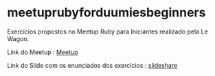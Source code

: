 # meetuprubyforduumiesbeginners

Exercícios propostos no Meetup Ruby para Iniciantes realizado pela Le Wagon.

Link do Meetup : [Meetup](https://www.meetup.com/pt-BR/Le-Wagon-Belo-Horizonte-Coding-Station/events/234944133/)

Link do Slide com os enunciados dos exercícios : [slideshare](http://www.slideshare.net/famericano/ruby-para-iniciantes)
